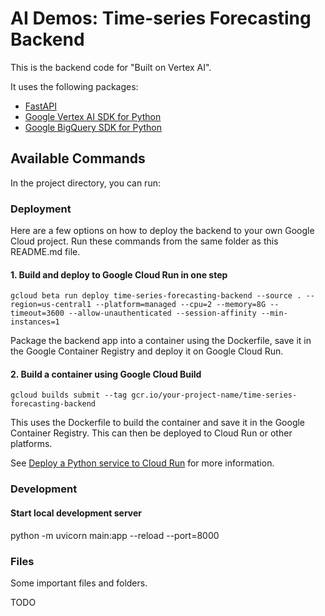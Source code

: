# AI Demos: Time-series Forecasting Backend

This is the backend code for "Built on Vertex AI".

It uses the following packages:

- [FastAPI](https://fastapi.tiangolo.com/)
- [Google Vertex AI SDK for Python](https://cloud.google.com/vertex-ai/docs/start/use-vertex-ai-python-sdk#install-vertex-ai-python-sdk)
- [Google BigQuery SDK for Python](https://github.com/googleapis/python-bigquery)

## Available Commands

In the project directory, you can run:

### Deployment

Here are a few options on how to deploy the backend to your own Google Cloud project.
Run these commands from the same folder as this README.md file.

#### 1. Build and deploy to Google Cloud Run in one step

```
gcloud beta run deploy time-series-forecasting-backend --source . --region=us-central1 --platform=managed --cpu=2 --memory=8G --timeout=3600 --allow-unauthenticated --session-affinity --min-instances=1
```

Package the backend app into a container using the Dockerfile, save it in the Google Container Registry and deploy it on Google Cloud Run.

#### 2. Build a container using Google Cloud Build

```
gcloud builds submit --tag gcr.io/your-project-name/time-series-forecasting-backend
```

This uses the Dockerfile to build the container and save it in the Google Container Registry.
This can then be deployed to Cloud Run or other platforms.

See [Deploy a Python service to Cloud Run](https://cloud.google.com/run/docs/quickstarts/build-and-deploy/deploy-python-service) for more information.

### Development

#### Start local development server

python -m uvicorn main:app --reload --port=8000

### Files

Some important files and folders.

TODO
